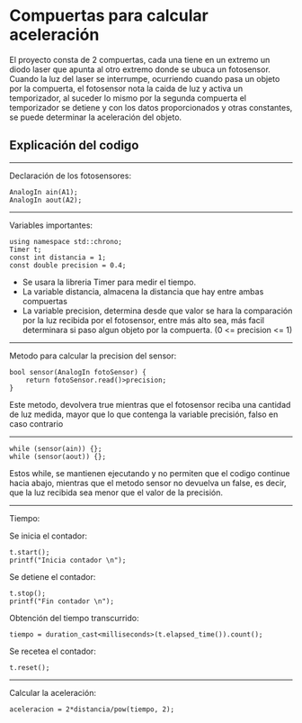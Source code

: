# Compuertas para calcular aceleración
El proyecto consta de 2 compuertas, cada una tiene en un extremo un diodo laser que apunta al otro extremo donde se ubuca un fotosensor. Cuando la luz del laser se interrumpe, ocurriendo cuando pasa un objeto por la compuerta, el fotosensor nota la caida de luz y activa un temporizador, al suceder lo mismo por la segunda compuerta el temporizador se detiene y con los datos proporcionados y otras constantes, se puede determinar la aceleración del objeto.

## Explicación del codigo
---
Declaración de los fotosensores:

    AnalogIn ain(A1);
    AnalogIn aout(A2);

---
Variables importantes:

    using namespace std::chrono;
    Timer t;
    const int distancia = 1;
    const double precision = 0.4;

* Se usara la libreria Timer para medir el tiempo.
* La variable distancia, almacena la distancia que hay entre ambas compuertas
* La variable precision, determina desde que valor se hara la comparación por la luz recibida por el fotosensor, entre más alto sea, más facil determinara si paso algun objeto por la compuerta. (0 <= precision <= 1)

---
Metodo para calcular la precision del sensor:

    bool sensor(AnalogIn fotoSensor) {
        return fotoSensor.read()>precision;
    }

Este metodo, devolvera true mientras que el fotosensor reciba una cantidad de luz medida, mayor que lo que contenga la variable precisión, falso en caso contrario

---
    while (sensor(ain)) {};
    while (sensor(aout)) {};

Estos while, se mantienen ejecutando y no permiten que el codigo continue hacia abajo, mientras que el metodo sensor no devuelva un false, es decir, que la luz recibida sea menor que el valor de la precisión.

---
Tiempo:

Se inicia el contador:

    t.start();
    printf("Inicia contador \n");

Se detiene el contador:

    t.stop();
    printf("Fin contador \n");

Obtención del tiempo transcurrido:

    tiempo = duration_cast<milliseconds>(t.elapsed_time()).count();

Se recetea el contador:

    t.reset();

---
Calcular la aceleración:

    aceleracion = 2*distancia/pow(tiempo, 2);
